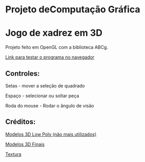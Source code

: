 
# Projeto deComputação Gráfica
# Jogo de xadrez em 3D

Projeto feito em OpenGL com a biblioteca ABCg.

[Link para testar o programa no navegador](https://leandro-ribeiro.github.io/Chess-3D-Final/Projeto/)

## Controles:
Setas - mover a seleção de quadrado

Espaço - selecionar ou soltar peça

Roda do mouse - Rodar o ângulo de visão

## Créditos:
[Modelos 3D Low Poly (não mais utilizados)](https://sketchfab.com/robie1/collections/low-poly-chess-set-1946f88f94924dd1a36453c6fc4561e9)

[Modelos 3D Finais](https://www.cgtrader.com/free-3d-models/various/various-models/chess-5d2b0f05-94e8-494d-b5f7-872cdf9b2f6f)

[Textura]([https://www.pexels.com/photo/brown-wooden-surface-129733/](https://www.myfreetextures.com/seamless-wood-texture/))
